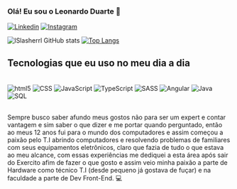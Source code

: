 
### Olá! Eu sou o Leonardo Duarte 🗻

[![Linkedin](https://img.shields.io/badge/LinkedIn-0077B5?style=for-the-badge&logo=linkedin&logoColor=white)](https://www.linkedin.com/in/leonardo-duarte-de-souza-4921181a5/)
[![Instagram](https://img.shields.io/badge/Instagram-E4405F?style=for-the-badge&logo=instagram&logoColor=white)](https://www.instagram.com/its_leeods/)

![lSlasherrl GitHub stats](https://github-readme-stats.vercel.app/api?username=lslasherrl&show_icons=true&theme=tokyonight)
[![Top Langs](https://github-readme-stats.vercel.app/api/top-langs/?username=lslasherrl&layout=compact)](https://github.com/lslasherrl/github-readme-stats)

## Tecnologias que eu uso no meu dia a dia

<div style="display: inline_block"><br/>
  <img align="center" alt="html5" src="https://img.shields.io/badge/HTML5-E34F26?style=for-the-badge&logo=html5&logoColor=white">
  <img align="center" alt="CSS" src="https://img.shields.io/badge/CSS3-1572B6?style=for-the-badge&logo=css3&logoColor=white">
  <img align="center" alt="JavaScript" src="https://img.shields.io/badge/JavaScript-323330?style=for-the-badge&logo=javascript&logoColor=F7DF1E">
  <img align="center" alt="TypeScript" src="https://img.shields.io/badge/TypeScript-007ACC?style=for-the-badge&logo=typescript&logoColor=white">
  <img align="center" alt="SASS" src="https://img.shields.io/badge/Sass-CC6699?style=for-the-badge&logo=sass&logoColor=white">
  <img align="center" alt="Angular" src="https://img.shields.io/badge/Angular-DD0031?style=for-the-badge&logo=angular&logoColor=white">
  <img align="center" alt="Java" src="https://img.shields.io/badge/Java-ED8B00?style=for-the-badge&logo=openjdk&logoColor=white">
  <img align="center" alt="SQL" src="https://img.shields.io/badge/MySQL-00000F?style=for-the-badge&logo=mysql&logoColor=white">
</div><br/> 

Sempre busco saber afundo meus gostos não para ser um expert e contar vantagem e sim saber o que dizer e me portar quando perguntado, então ao meus 12 anos fui para o mundo dos computadores e assim começou a paixão pelo T.I abrindo computadores e resolvendo problemas de familiares com seus equipamentos eletrônicos, claro que fazia de tudo o que estava ao meu alcance, com essas experiências me dediquei a esta área após sair do Exercito afim de fazer o que gosto e assim veio minha paixão a parte de Hardware como técnico T.I (desde pequeno já gostava de fuçar) e na faculdade a parte de Dev Front-End. 💻
